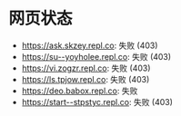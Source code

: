 # 网页状态
- https://ask.skzey.repl.co: 失败 (403)
- https://su--yoyholee.repl.co: 失败 (403)
- https://vi.zogzr.repl.co: 失败 (403)
- https://ls.tpjow.repl.co: 失败 (403)
- https://deo.babox.repl.co: 失败
- https://start--stpstyc.repl.co: 失败 (403)
